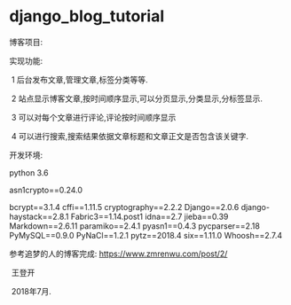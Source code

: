 # django_blog_tutorial
博客项目:

实现功能:

​	1 后台发布文章,管理文章,标签分类等等.

​	2 站点显示博客文章,按时间顺序显示,可以分页显示,分类显示,分标签显示.

​	3 可以对每个文章进行评论,评论按时间顺序显示

​	4 可以进行搜索,搜索结果依据文章标题和文章正文是否包含该关键字.

开发环境:

python 3.6

asn1crypto==0.24.0

bcrypt==3.1.4
cffi==1.11.5
cryptography==2.2.2
Django==2.0.6
django-haystack==2.8.1
Fabric3==1.14.post1
idna==2.7
jieba==0.39
Markdown==2.6.11
paramiko==2.4.1
pyasn1==0.4.3
pycparser==2.18
PyMySQL==0.9.0
PyNaCl==1.2.1
pytz==2018.4
six==1.11.0
Whoosh==2.7.4

参考追梦的人的博客完成: https://www.zmrenwu.com/post/2/

​														王登开  

​														2018年7月.

